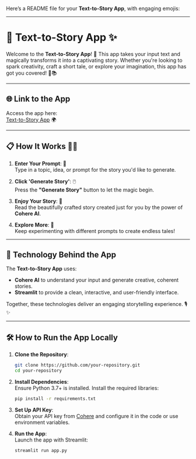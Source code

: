 Here’s a README file for your **Text-to-Story App**, with engaging emojis:

---

# 📖 **Text-to-Story App** ✨

Welcome to the **Text-to-Story App**! 🚀 This app takes your input text and magically transforms it into a captivating story. Whether you're looking to spark creativity, craft a short tale, or explore your imagination, this app has got you covered! 🌟📚

---

## 🌐 **Link to the App**

Access the app here:  
[Text-to-Story App](https://text-to-story-with-cohere.streamlit.app/) 🌍

---

## 📋 **How It Works** 🧑‍💻

1. **Enter Your Prompt**: 📝  
   Type in a topic, idea, or prompt for the story you'd like to generate.  

2. **Click 'Generate Story'**: 🖱️  
   Press the **"Generate Story"** button to let the magic begin.  

3. **Enjoy Your Story**: 📜  
   Read the beautifully crafted story created just for you by the power of **Cohere AI**.  

4. **Explore More**: 🔄  
   Keep experimenting with different prompts to create endless tales!  

---

## 🧠 **Technology Behind the App**

The **Text-to-Story App** uses:  
- **Cohere AI** to understand your input and generate creative, coherent stories.  
- **Streamlit** to provide a clean, interactive, and user-friendly interface.  

Together, these technologies deliver an engaging storytelling experience. 🎙️✨  

---

## 🛠 **How to Run the App Locally**

1. **Clone the Repository**:  
   ```bash
   git clone https://github.com/your-repository.git
   cd your-repository
   ```

2. **Install Dependencies**:  
   Ensure Python 3.7+ is installed. Install the required libraries:  
   ```bash
   pip install -r requirements.txt
   ```

3. **Set Up API Key**:  
   Obtain your API key from [Cohere](https://cohere.ai/) and configure it in the code or use environment variables.

4. **Run the App**:  
   Launch the app with Streamlit:  
   ```bash
   streamlit run app.py
   ```
